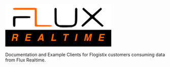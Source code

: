 ![Flux Realtime](./assets/images/FluxRealtime.png)

Documentation and Example Clients for Flogistix customers consuming 
data from Flux Realtime.



